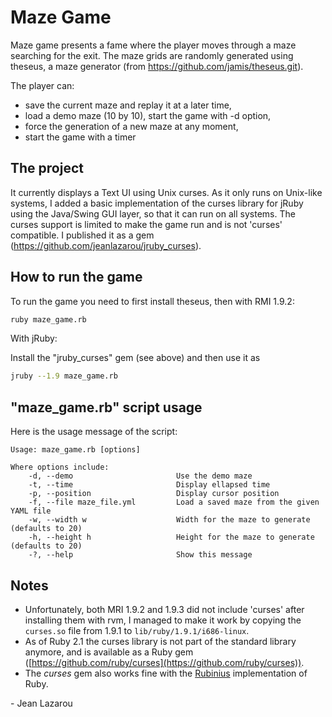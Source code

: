 Maze Game
=========

Maze game presents a fame where the player moves through a maze searching 
for the exit. The maze grids are randomly generated using theseus, a maze 
generator (from https://github.com/jamis/theseus.git).

The player can:

* save the current maze and replay it at a later time,
* load a demo maze (10 by 10), start the game with -d option,
* force the generation of a new maze at any moment,
* start the game with a timer
 
The project
-----------

It currently displays a Text UI using Unix curses. As it only runs on 
Unix-like systems, I added a basic implementation of the curses library 
for jRuby using the Java/Swing GUI layer, so that it can run on all systems. 
The curses support is limited to make the game run and is not 'curses' 
compatible. I published it as a gem (https://github.com/jeanlazarou/jruby_curses).

## How to run the game

To run the game you need to first install theseus, then with RMI 1.9.2:

```bash
ruby maze_game.rb
```
  
With jRuby:

Install the "jruby_curses" gem (see above) and then use it as

```bash
jruby --1.9 maze_game.rb
```

## "maze_game.rb" script usage

Here is the usage message of the script:

    Usage: maze_game.rb [options]

    Where options include:
        -d, --demo                       Use the demo maze
        -t, --time                       Display ellapsed time
        -p, --position                   Display cursor position
        -f, --file maze_file.yml         Load a saved maze from the given YAML file
        -w, --width w                    Width for the maze to generate (defaults to 20)
        -h, --height h                   Height for the maze to generate (defaults to 20)
        -?, --help                       Show this message


## Notes

* Unfortunately, both MRI 1.9.2 and 1.9.3 did not include 'curses' after
installing them with rvm, I managed to make it work by copying the 
`curses.so` file from 1.9.1 to `lib/ruby/1.9.1/i686-linux`.
* As of Ruby 2.1 the curses library is not part of the standard library anymore, 
and is available as a Ruby gem ([https://github.com/ruby/curses](https://github.com/ruby/curses)).
* The _curses_ gem also works fine with the [Rubinius](http://rubini.us/) implementation of Ruby.

\- Jean Lazarou
